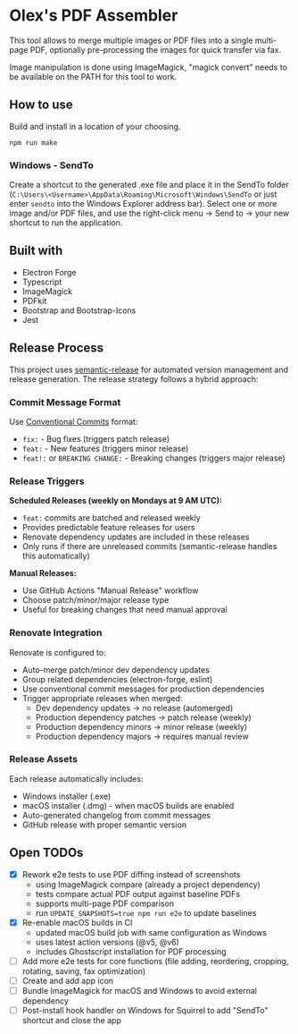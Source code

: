 # Olex's PDF Assembler

This tool allows to merge multiple images or PDF files into a single multi-page PDF, optionally pre-processing the images for quick transfer via fax.

Image manipulation is done using ImageMagick, "magick convert" needs to be available on the PATH for this tool to work.

## How to use

Build and install in a location of your choosing.

`npm run make`

### Windows - SendTo

Create a shortcut to the generated .exe file and place it in the SendTo folder (`C:\Users\<Username>\AppData\Roaming\Microsoft\Windows\SendTo` or just enter `sendto` into the Windows Explorer address bar). Select one or more image and/or PDF files, and use the right-click menu -> Send to -> your new shortcut to run the application.

## Built with

- Electron Forge
- Typescript
- ImageMagick
- PDFkit
- Bootstrap and Bootstrap-Icons
- Jest

## Release Process

This project uses [semantic-release](https://semantic-release.gitbook.io/) for automated version management and release generation. The release strategy follows a hybrid approach:

### Commit Message Format

Use [Conventional Commits](https://www.conventionalcommits.org/) format:

- `fix:` - Bug fixes (triggers patch release)
- `feat:` - New features (triggers minor release)
- `feat!:` or `BREAKING CHANGE:` - Breaking changes (triggers major release)

### Release Triggers

**Scheduled Releases (weekly on Mondays at 9 AM UTC):**
- `feat:` commits are batched and released weekly
- Provides predictable feature releases for users
- Renovate dependency updates are included in these releases
- Only runs if there are unreleased commits (semantic-release handles this automatically)

**Manual Releases:**
- Use GitHub Actions "Manual Release" workflow
- Choose patch/minor/major release type
- Useful for breaking changes that need manual approval

### Renovate Integration

Renovate is configured to:
- Auto-merge patch/minor dev dependency updates
- Group related dependencies (electron-forge, eslint)
- Use conventional commit messages for production dependencies
- Trigger appropriate releases when merged:
  - Dev dependency updates → no release (automerged)
  - Production dependency patches → patch release (weekly)
  - Production dependency minors → minor release (weekly)
  - Production dependency majors → requires manual review

### Release Assets

Each release automatically includes:
- Windows installer (.exe)
- macOS installer (.dmg) - when macOS builds are enabled
- Auto-generated changelog from commit messages
- GitHub release with proper semantic version

## Open TODOs

- [x] Rework e2e tests to use PDF diffing instead of screenshots
  - using ImageMagick compare (already a project dependency)
  - tests compare actual PDF output against baseline PDFs
  - supports multi-page PDF comparison
  - run `UPDATE_SNAPSHOTS=true npm run e2e` to update baselines
- [x] Re-enable macOS builds in CI
  - updated macOS build job with same configuration as Windows
  - uses latest action versions (@v5, @v6)
  - includes Ghostscript installation for PDF processing
- [ ] Add more e2e tests for core functions (file adding, reordering, cropping, rotating, saving, fax optimization)
- [ ] Create and add app icon
- [ ] Bundle ImageMagick for macOS and Windows to avoid external dependency
- [ ] Post-install hook handler on Windows for Squirrel to add "SendTo" shortcut and close the app
